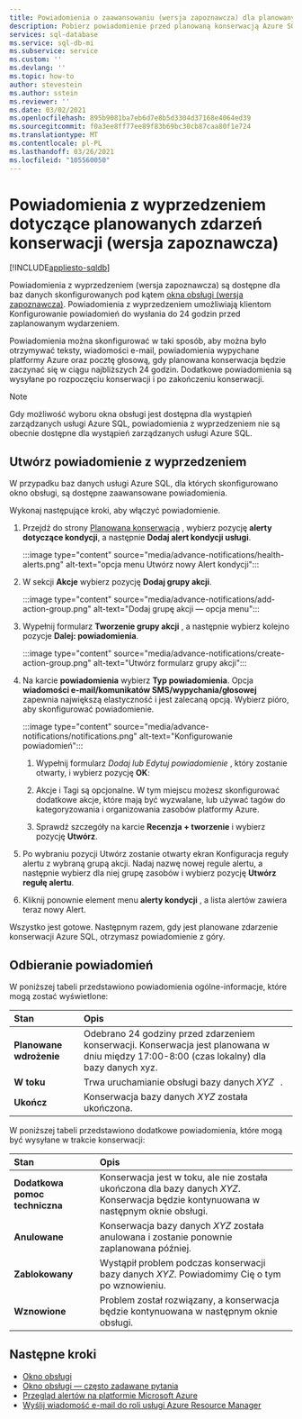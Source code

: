 ```yaml
---
title: Powiadomienia o zaawansowaniu (wersja zapoznawcza) dla planowanych zdarzeń konserwacji
description: Pobierz powiadomienie przed planowaną konserwacją Azure SQL Database.
services: sql-database
ms.service: sql-db-mi
ms.subservice: service
ms.custom: ''
ms.devlang: ''
ms.topic: how-to
author: stevestein
ms.author: sstein
ms.reviewer: ''
ms.date: 03/02/2021
ms.openlocfilehash: 895b9081ba7eb6d7e8b5d3304d37168e4064ed39
ms.sourcegitcommit: f0a3ee8ff77ee89f83b69bc30cb87caa80f1e724
ms.translationtype: MT
ms.contentlocale: pl-PL
ms.lasthandoff: 03/26/2021
ms.locfileid: "105560050"
---
```

# <a name="advance-notifications-for-planned-maintenance-events-preview"></a>Powiadomienia z wyprzedzeniem dotyczące planowanych zdarzeń konserwacji (wersja zapoznawcza)
[!INCLUDE[appliesto-sqldb](../includes/appliesto-sqldb.md)]

Powiadomienia z wyprzedzeniem (wersja zapoznawcza) są dostępne dla baz danych skonfigurowanych pod kątem [okna obsługi (wersja zapoznawcza)](maintenance-window.md). Powiadomienia z wyprzedzeniem umożliwiają klientom Konfigurowanie powiadomień do wysłania do 24 godzin przed zaplanowanym wydarzeniem.

Powiadomienia można skonfigurować w taki sposób, aby można było otrzymywać teksty, wiadomości e-mail, powiadomienia wypychane platformy Azure oraz pocztę głosową, gdy planowana konserwacja będzie zaczynać się w ciągu najbliższych 24 godzin. Dodatkowe powiadomienia są wysyłane po rozpoczęciu konserwacji i po zakończeniu konserwacji.

> [!Note]
> Gdy możliwość wyboru okna obsługi jest dostępna dla wystąpień zarządzanych usługi Azure SQL, powiadomienia z wyprzedzeniem nie są obecnie dostępne dla wystąpień zarządzanych usługi Azure SQL.

## <a name="create-an-advance-notification"></a>Utwórz powiadomienie z wyprzedzeniem

W przypadku baz danych usługi Azure SQL, dla których skonfigurowano okno obsługi, są dostępne zaawansowane powiadomienia. 

Wykonaj następujące kroki, aby włączyć powiadomienie.  

1. Przejdź do strony [Planowana konserwacja](https://portal.azure.com/#blade/Microsoft_Azure_Health/AzureHealthBrowseBlade/plannedMaintenance) , wybierz pozycję **alerty dotyczące kondycji**, a następnie **Dodaj alert kondycji usługi**.

    :::image type="content" source="media/advance-notifications/health-alerts.png" alt-text="opcja menu Utwórz nowy Alert kondycji":::

2. W sekcji **Akcje** wybierz pozycję **Dodaj grupy akcji**. 

    :::image type="content" source="media/advance-notifications/add-action-group.png" alt-text="Dodaj grupę akcji — opcja menu":::

3. Wypełnij formularz **Tworzenie grupy akcji** , a następnie wybierz kolejno pozycje **Dalej: powiadomienia**.  

    :::image type="content" source="media/advance-notifications/create-action-group.png" alt-text="Utwórz formularz grupy akcji":::

1. Na karcie **powiadomienia** wybierz **Typ powiadomienia**. Opcja **wiadomości e-mail/komunikatów SMS/wypychania/głosowej** zapewnia największą elastyczność i jest zalecaną opcją. Wybierz pióro, aby skonfigurować powiadomienie.  

    :::image type="content" source="media/advance-notifications/notifications.png" alt-text="Konfigurowanie powiadomień":::



   1. Wypełnij formularz *Dodaj lub Edytuj powiadomienie* , który zostanie otwarty, i wybierz pozycję **OK**: 

   2. Akcje i Tagi są opcjonalne. W tym miejscu możesz skonfigurować dodatkowe akcje, które mają być wyzwalane, lub używać tagów do kategoryzowania i organizowania zasobów platformy Azure. 

   4. Sprawdź szczegóły na karcie **Recenzja + tworzenie** i wybierz pozycję **Utwórz**. 

7. Po wybraniu pozycji Utwórz zostanie otwarty ekran Konfiguracja reguły alertu z wybraną grupą akcji. Nadaj nazwę nowej regule alertu, a następnie wybierz dla niej grupę zasobów i wybierz pozycję **Utwórz regułę alertu**. 

8. Kliknij ponownie element menu **alerty kondycji** , a lista alertów zawiera teraz nowy Alert. 


Wszystko jest gotowe. Następnym razem, gdy jest planowane zdarzenie konserwacji Azure SQL, otrzymasz powiadomienie z góry.

## <a name="receiving-notifications"></a>Odbieranie powiadomień

W poniższej tabeli przedstawiono powiadomienia ogólne-informacje, które mogą zostać wyświetlone: 

|Stan|Opis|
|:---|:---|
|**Planowane wdrożenie**| Odebrano 24 godziny przed zdarzeniem konserwacji. Konserwacja jest planowana w dniu między 17:00-8:00 (czas lokalny) dla bazy danych xyz.|
|**W toku** | Trwa uruchamianie obsługi bazy danych *XYZ*   .| 
|**Ukończ** | Konserwacja bazy danych *XYZ* została ukończona. |

W poniższej tabeli przedstawiono dodatkowe powiadomienia, które mogą być wysyłane w trakcie konserwacji: 

|Stan|Opis|
|:---|:---|
|**Dodatkowa pomoc techniczna** | Konserwacja jest w toku, ale nie została ukończona dla bazy danych *XYZ*. Konserwacja będzie kontynuowana w następnym oknie obsługi.| 
|**Anulowane**| Konserwacja bazy danych *XYZ* została anulowana i zostanie ponownie zaplanowana później. |
|**Zablokowany**|Wystąpił problem podczas konserwacji bazy danych *XYZ*. Powiadomimy Cię o tym po wznowieniu.| 
|**Wznowione**|Problem został rozwiązany, a konserwacja będzie kontynuowana w następnym oknie obsługi.|


## <a name="next-steps"></a>Następne kroki

- [Okno obsługi](maintenance-window.md)
- [Okno obsługi — często zadawane pytania](maintenance-window-faq.yml)
- [Przegląd alertów na platformie Microsoft Azure](../../azure-monitor/alerts/alerts-overview.md)
- [Wyślij wiadomość e-mail do roli usługi Azure Resource Manager](../../azure-monitor/alerts/action-groups.md#email-azure-resource-manager-role)